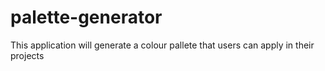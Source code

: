 # palette-generator
This application will generate a colour pallete that users can apply in their projects

